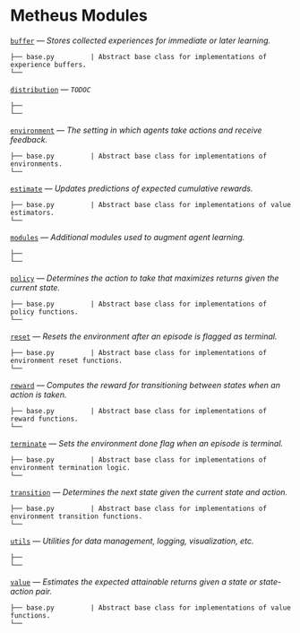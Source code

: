 
# Metheus Modules

[`buffer`](buffer/README.md) — *Stores collected experiences for immediate or later learning.*
```
├── base.py         | Abstract base class for implementations of experience buffers.
└── 
```

[`distribution`](distribution/README.md) — *`TODOC`*
```
├── 
└── 
```

[`environment`](environment/README.md) — *The setting in which agents take actions and receive feedback.*
```
├── base.py         | Abstract base class for implementations of environments.
└── 
```

[`estimate`](estimate/README.md) — *Updates predictions of expected cumulative rewards.*
```
├── base.py         | Abstract base class for implementations of value estimators.
└── 
```

[`modules`](done/README.md) — *Additional modules used to augment agent learning.*
```
├── 
└── 
```

[`policy`](policy/README.md) — *Determines the action to take that maximizes returns given the current state.*
```
├── base.py         | Abstract base class for implementations of policy functions.
└── 
```

[`reset`](reset/README.md) — *Resets the environment after an episode is flagged as terminal.*
```
├── base.py         | Abstract base class for implementations of environment reset functions.
└── 
```

[`reward`](reward/README.md) — *Computes the reward for transitioning between states when an action is taken.*
```
├── base.py         | Abstract base class for implementations of reward functions.
└── 
```

[`terminate`](done/README.md) — *Sets the environment done flag when an episode is terminal.*
```
├── base.py         | Abstract base class for implementations of environment termination logic.
└── 
```

[`transition`](transition/README.md) — *Determines the next state given the current state and action.*
```
├── base.py         | Abstract base class for implementations of environment transition functions.
└── 
```

[`utils`](utils/README.md) — *Utilities for data management, logging, visualization, etc.*
```
├── 
└── 
```

[`value`](value/README.md) — *Estimates the expected attainable returns given a state or state-action pair.*
```
├── base.py         | Abstract base class for implementations of value functions.
└── 
```
